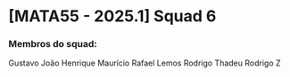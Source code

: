 # [MATA55 - 2025.1] Squad 6

### Membros do squad:
Gustavo
João Henrique
Maurício
Rafael Lemos
Rodrigo Thadeu
Rodrigo Z
